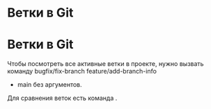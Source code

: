 # Ветки в Git
# Ветки в Git 

Чтобы посмотреть все активные ветки в проекте, нужно вызвать команду   bugfix/fix-branch
  feature/add-branch-info
* main без аргументов.

Для сравнения веток есть команда . 
